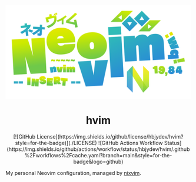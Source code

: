 ![Neovim logo](https://github.com/Aikoyori/ProgrammingVTuberLogos/blob/main/Neovim/NeovimLogo.png?raw=true)

<center>
<h1>hvim</h1>
[![GitHub License](https://img.shields.io/github/license/hbjydev/hvim?style=for-the-badge)](./LICENSE)
![GitHub Actions Workflow Status](https://img.shields.io/github/actions/workflow/status/hbjydev/hvim/.github%2Fworkflows%2Fcache.yaml?branch=main&style=for-the-badge&logo=github)
</center>

My personal Neovim configuration, managed by
[nixvim](https://github.com/nix-community/nixvim).
